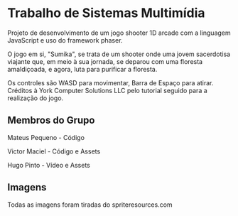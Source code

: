 # Trabalho de Sistemas Multimídia
Projeto de desenvolvimento de um jogo shooter 1D arcade com a linguagem JavaScript e uso do framework phaser.

O jogo em si, "Sumika",  se trata de um shooter onde uma jovem sacerdotisa viajante que, em meio à sua jornada, se deparou com uma floresta amaldiçoada, e agora, luta para purificar a floresta.

Os controles são WASD para movimentar, Barra de Espaço para atirar. Créditos à York Computer Solutions LLC pelo tutorial seguido para a realização do jogo.

## Membros do Grupo
Mateus Pequeno - Código

Victor Maciel - Código e Assets

Hugo Pinto - Vídeo e Assets

## Imagens
Todas as imagens foram tiradas do spriteresources.com